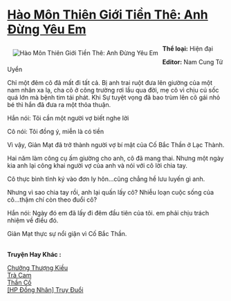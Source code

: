 <a href="https://utruyen.com/hao-mon-thien-gioi-tien-the-anh-dung-yeu-em/16457/" title="Hào Môn Thiên Giới Tiền Thê: Anh Đừng Yêu Em"><h1>Hào Môn Thiên Giới Tiền Thê: Anh Đừng Yêu Em</h1></a><div style="display:table"><img align="right" style="float: left; padding: 10px;" src="https://utruyen.com/images/story/200x260/hao-mon-thien-gioi-tien-the-anh-dung-yeu-em.jpg" alt="Hào Môn Thiên Giới Tiền Thê: Anh Đừng Yêu Em"><b>Thể loại:</b> Hiện đại<p></p><b>Editor:</b> Nam Cung Tử Uyển<p></p>Chỉ một đêm cô đã mất đi tất cả. Bị anh trai ruột đưa lên giường của một nam nhân xa lạ, cha cô ở công trường rơi lầu qua đời, mẹ cô vì chịu cú sốc quá lớn mà bệnh tim tái phát. Khi Sự tuyệt vọng đã bao trùm lên cô gái nhỏ bé thì hắn đã đưa ra một thỏa thuận.<p></p>Hắn nói: Tôi cần một người vợ biết nghe lời<p></p>Cô nói: Tôi đồng ý, miễn là có tiền<p></p>Vì vậy, Giản Mạt đã trở thành người vợ bí mật của Cố Bắc Thần ở Lạc Thành.<p></p>Hai năm làm công cụ ấm giường cho anh, cô đã mang thai. Nhưng một ngày kia anh lại công khai người vợ của anh và nói với cô lời chia tay.<p></p>Cô thực bình tĩnh ký vào đơn ly hôn...cũng chẳng hề lưu luyến gì anh.<p></p>Nhưng vì sao chia tay rồi, anh lại quấn lấy cô? Nhiễu loạn cuộc sống của cô...thậm chí còn theo đuổi cô?<p></p>Hắn nói: Ngày đó em đã lấy đi đêm đầu tiên của tôi. em phải chịu trách nhiệm về điều đó.<p></p>Giản Mạt thực sự nổi giận vì Cố Bắc Thần.</div><p><br><b>Truyện Hay Khác :</b></p><a href="https://utruyen.com/chuong-thuong-kieu/24655/" alt="Chưởng Thượng Kiều">Chưởng Thượng Kiều</a><br/><a href="https://github.com/quanluxury/dammy/tree/master/truyenhay/25288/" alt="Trà Cam">Trà Cam</a><br/><a href="https://github.com/quanluxury/dammy/tree/master/truyenhay/21586/" alt="Thần Cố">Thần Cố</a><br/><a href="https://github.com/quanluxury/ngontinh_sac/tree/master/truyenhay/18487/" alt="[HP Đồng Nhân] Truy Đuổi">[HP Đồng Nhân] Truy Đuổi</a><br/>